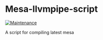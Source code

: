 # Mesa-llvmpipe-script
[![Maintenance](https://img.shields.io/badge/Maintained%3F-no-red.svg)](https://bitbucket.org/lbesson/ansi-colors)


A script for compiling latest mesa 
